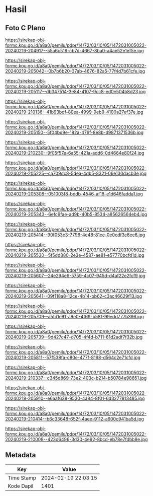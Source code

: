 # Hasil

## Foto C Plano

https://sirekap-obj-formc.kpu.go.id/a8a0/pemilu/pdpr/14/72/03/10/05/1472031005022-20240219-204917--55a6c519-cb7d-4667-8ba0-a4ae52e1ef5e.jpg

https://sirekap-obj-formc.kpu.go.id/a8a0/pemilu/pdpr/14/72/03/10/05/1472031005022-20240219-205042--0b7b6b20-37ab-4676-82a5-77f4d7b61cfe.jpg

https://sirekap-obj-formc.kpu.go.id/a8a0/pemilu/pdpr/14/72/03/10/05/1472031005022-20240219-205117--db347514-3e84-4107-9cc8-ed0e504b8d23.jpg

https://sirekap-obj-formc.kpu.go.id/a8a0/pemilu/pdpr/14/72/03/10/05/1472031005022-20240219-210136--41b93bdf-80ea-4999-9eb9-4100a27ef37e.jpg

https://sirekap-obj-formc.kpu.go.id/a8a0/pemilu/pdpr/14/72/03/10/05/1472031005022-20240219-205150--5f04bd9e-182a-479f-8e8b-d9871371536b.jpg

https://sirekap-obj-formc.kpu.go.id/a8a0/pemilu/pdpr/14/72/03/10/05/1472031005022-20240219-210230--9f05f57e-6a55-421a-add6-0d4664e80f24.jpg

https://sirekap-obj-formc.kpu.go.id/a8a0/pemilu/pdpr/14/72/03/10/05/1472031005022-20240219-205225--ca709dc8-5dea-4db5-8321-06e130dacb3e.jpg

https://sirekap-obj-formc.kpu.go.id/a8a0/pemilu/pdpr/14/72/03/10/05/1472031005022-20240219-205308--051003f8-bddb-4546-af18-e1d646fadda1.jpg

https://sirekap-obj-formc.kpu.go.id/a8a0/pemilu/pdpr/14/72/03/10/05/1472031005022-20240219-205343--6efc9fae-ad9b-40b5-8534-a85626564eb4.jpg

https://sirekap-obj-formc.kpu.go.id/a8a0/pemilu/pdpr/14/72/03/10/05/1472031005022-20240219-205414--90f053c3-7796-4e48-81ce-0e0cdf3c6ee6.jpg

https://sirekap-obj-formc.kpu.go.id/a8a0/pemilu/pdpr/14/72/03/10/05/1472031005022-20240219-205530--5f5dd880-2e3e-4587-ae81-e57770bcfd1d.jpg

https://sirekap-obj-formc.kpu.go.id/a8a0/pemilu/pdpr/14/72/03/10/05/1472031005022-20240219-205607--24e294e6-5759-4c07-945d-d4af22e2fcf9.jpg

https://sirekap-obj-formc.kpu.go.id/a8a0/pemilu/pdpr/14/72/03/10/05/1472031005022-20240219-205641--09f118a8-12ce-4b14-bb62-c3ac46629f13.jpg

https://sirekap-obj-formc.kpu.go.id/a8a0/pemilu/pdpr/14/72/03/10/05/1472031005022-20240219-205709--a5fd1e91-a9e0-4f69-b581-99edd777b396.jpg

https://sirekap-obj-formc.kpu.go.id/a8a0/pemilu/pdpr/14/72/03/10/05/1472031005022-20240219-205739--9d427c47-d705-4f4d-b711-61d2adf7f32b.jpg

https://sirekap-obj-formc.kpu.go.id/a8a0/pemilu/pdpr/14/72/03/10/05/1472031005022-20240219-205811--57f538fa-c80e-477f-8198-d564c2e71cfd.jpg

https://sirekap-obj-formc.kpu.go.id/a8a0/pemilu/pdpr/14/72/03/10/05/1472031005022-20240219-210337--c345d869-73e2-403c-b214-b50784e98651.jpg

https://sirekap-obj-formc.kpu.go.id/a8a0/pemilu/pdpr/14/72/03/10/05/1472031005022-20240219-205910--e6aaf638-9530-4a84-8f01-6d3277813485.jpg

https://sirekap-obj-formc.kpu.go.id/a8a0/pemilu/pdpr/14/72/03/10/05/1472031005022-20240219-210414--b6c33648-652f-4aee-9112-a600c941ba5d.jpg

https://sirekap-obj-formc.kpu.go.id/a8a0/pemilu/pdpr/14/72/03/10/05/1472031005022-20240219-210008--423d6496-3d30-4e92-8bcd-eb78e7fdbb8e.jpg


## Metadata

| Key        | Value               |
| ---------- | ------------------- |
| Time Stamp | 2024-02-19 22:03:15 |
| Kode Dapil | 1401                |




